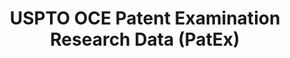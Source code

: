 ---
layout: default
bigquery: https://console.cloud.google.com/bigquery?p=patents-public-data&d=uspto_oce_pair&page=dataset
citation: 'Graham, S. Marco, A., and Miller, A. (2015). “The USPTO Patent Examination
  Research Dataset: A Window on the Process of Patent Examination.”'
contributors: Graham, S. Marco, A., Miller, A.
cost: None
description: The latest version of PatEx (referred to below as the 2020 release) contains
  detailed information on nearly 11.9 million publicly-viewable provisional and non-provisional
  patent applications to the USPTO and over 4.6 million Patent Cooperation Treaty
  (PCT) applications. It is based on data that OCE downloaded from the Patent Examination
  Data System (PEDS) in April, 2021. The PEDS data are sourced from Public PAIR. The
  first time that OCE used PEDS as the basis of PatEx was for the 2019 release. We
  took the PEDS data and organized it into the familiar PatEx data files, which are
  based on the organization of the Public PAIR portal. The data files include information
  on each application’s characteristics, prosecution history, continuation history,
  claims of foreign priority, patent term adjustment history, publication history,
  and correspondence address information.
documentation: 'For the 2019 and later releases, new technical documentation is available
  https://www.uspto.gov/sites/default/files/documents/PatEx-2019-Technical-Doc.pdf


  A document describing the 2014-2017 data sets is available and can be cited as:
  Graham, Stuart J.H. and Marco, Alan C. and Miller, Richard, The USPTO Patent Examination
  Research Dataset: A Window on the Process of Patent Examination (November 30, 2015).
  Available at SSRN: https://ssrn.com/abstract=2702637.'
last_edit: Mon, 04 Apr 2022 19:06:22 GMT
location: https://www.uspto.gov/ip-policy/economic-research/research-datasets/patent-examination-research-dataset-public-pair
maintained_by: EconomicsData@uspto.gov
related_publications: https://ssrn.com/abstract=29956744, https://ssrn.com/abstract=2702637
schema_fields: '[''application_type'', ''child_application_number'', ''examiner_name_last'',
  ''continuation_type'', ''correspondence_postal_code'', ''status_code'', ''parent_application_number'',
  ''event_description'', ''correspondence_street_line_2'', ''filing_date'', ''inventor_name_middle'',
  ''examiner_id'', ''wipo_pub_date'', ''earliest_pgpub_number'', ''examiner_name_middle'',
  ''sequence_number'', ''foreign_parent_date'', ''correspondence_region_name'', ''small_entity_indicator'',
  ''abandon_date'', ''correspondence_country_code'', ''inventor_country_code'', ''correspondence_region_code'',
  ''correspondence_street_line_1'', ''inventor_region_code'', ''earliest_pgpub_date'',
  ''event_code'', ''inventor_name_last'', ''child_filing_date'', ''correspondence_name_line_2'',
  ''atty_docket_number'', ''customer_number'', ''inventor_rank'', ''file_location_date'',
  ''parent_country_code'', ''examiner_art_unit'', ''file_location'', ''uspc_class'',
  ''patent_number'', ''recorded_date'', ''correspondence_city'', ''inventor_name_first'',
  ''invention_title'', ''aia_first_to_file'', ''patent_issue_date'', ''disposal_type'',
  ''confirm_number'', ''application_number_pair'', ''invention_subject_matter'', ''uspc_subclass'',
  ''correspondence_country_name'', ''appl_status_date'', ''parent_filing_date'', ''inventor_address_type'',
  ''correspondence_name_line_1'', ''inventor_country_name'', ''wipo_pub_number'',
  ''status_description'', ''examiner_name_first'', ''parent_country'', ''foreign_parent_id'',
  ''application_number'', ''appl_status_code'']'
shortname: patex
tags:
- patents
- legal
- history
terms_of_use: 'USPTO’s online databases are not designed or intended to be a source
  for bulk downloads of USPTO data when accessed through the website’s interfaces.
  Individuals, companies, IP addresses, or blocks of IP addresses who, in effect,
  deny or decrease service by generating unusually high numbers of database accesses
  (searches, pages, or hits), whether generated manually or in an automated fashion,
  may be denied access to USPTO servers without notice.


  Bulk data products may be separately obtained from the USPTO, either for free or
  at the cost of dissemination. For details, see information on Electronic Bulk Data
  Products: https://www.uspto.gov/learning-and-resources/electronic-bulk-data-products'
title: USPTO OCE Patent Examination Research Data (PatEx)
uuid: 4342caa7-23af-420c-b2f6-6088f133df6a
---